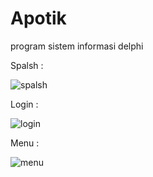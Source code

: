 # Apotik
program sistem informasi delphi 

Spalsh :

![spalsh](https://user-images.githubusercontent.com/57186921/79242852-07900400-7e9f-11ea-9e14-899c81a6ff0c.png)

Login :

![login](https://user-images.githubusercontent.com/57186921/79242843-052daa00-7e9f-11ea-93f7-80989b3ffa3b.png)

Menu :

![menu](https://user-images.githubusercontent.com/57186921/79242849-06f76d80-7e9f-11ea-9a45-eecf78a4f491.png)
